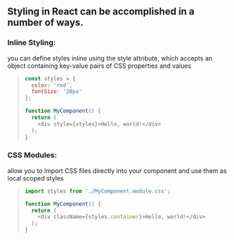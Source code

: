 ## Styling in React can be accomplished in a number of ways. 

### Inline Styling: 
you can define styles inline using the style attribute, which accepts an object containing key-value pairs of CSS properties and values
> ```javascript
> const styles = {
>   color: 'red',
>   fontSize: '20px'
> };
>
> function MyComponent() {
>   return (
>     <div style={styles}>Hello, world!</div>
>   );
> }
> ```

### CSS Modules:
allow you to import CSS files directly into your component and use them as local scoped styles
> ```javascript
> import styles from './MyComponent.module.css';
> 
> function MyComponent() {
>   return (
>     <div className={styles.container}>Hello, world!</div>
>   );
> }
> ```





